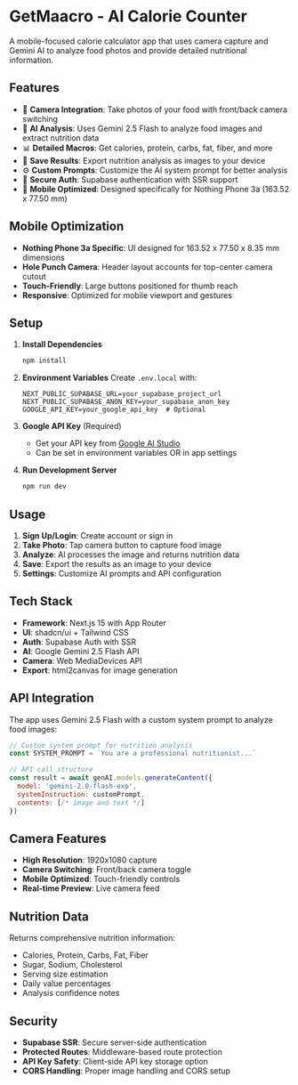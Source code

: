 # GetMaacro - AI Calorie Counter

A mobile-focused calorie calculator app that uses camera capture and Gemini AI to analyze food photos and provide detailed nutritional information.

## Features

- 📸 **Camera Integration**: Take photos of your food with front/back camera switching
- 🤖 **AI Analysis**: Uses Gemini 2.5 Flash to analyze food images and extract nutrition data
- 📊 **Detailed Macros**: Get calories, protein, carbs, fat, fiber, and more
- 💾 **Save Results**: Export nutrition analysis as images to your device
- ⚙️ **Custom Prompts**: Customize the AI system prompt for better analysis
- 🔐 **Secure Auth**: Supabase authentication with SSR support
- 📱 **Mobile Optimized**: Designed specifically for Nothing Phone 3a (163.52 x 77.50 mm)

## Mobile Optimization

- **Nothing Phone 3a Specific**: UI designed for 163.52 x 77.50 x 8.35 mm dimensions
- **Hole Punch Camera**: Header layout accounts for top-center camera cutout
- **Touch-Friendly**: Large buttons positioned for thumb reach
- **Responsive**: Optimized for mobile viewport and gestures

## Setup

1. **Install Dependencies**
   ```bash
   npm install
   ```

2. **Environment Variables**
   Create `.env.local` with:
   ```env
   NEXT_PUBLIC_SUPABASE_URL=your_supabase_project_url
   NEXT_PUBLIC_SUPABASE_ANON_KEY=your_supabase_anon_key
   GOOGLE_API_KEY=your_google_api_key  # Optional
   ```

3. **Google API Key** (Required)
   - Get your API key from [Google AI Studio](https://ai.google.dev/gemini-api/docs)
   - Can be set in environment variables OR in app settings

4. **Run Development Server**
   ```bash
   npm run dev
   ```

## Usage

1. **Sign Up/Login**: Create account or sign in
2. **Take Photo**: Tap camera button to capture food image
3. **Analyze**: AI processes the image and returns nutrition data
4. **Save**: Export the results as an image to your device
5. **Settings**: Customize AI prompts and API configuration

## Tech Stack

- **Framework**: Next.js 15 with App Router
- **UI**: shadcn/ui + Tailwind CSS
- **Auth**: Supabase Auth with SSR
- **AI**: Google Gemini 2.5 Flash API
- **Camera**: Web MediaDevices API
- **Export**: html2canvas for image generation

## API Integration

The app uses Gemini 2.5 Flash with a custom system prompt to analyze food images:

```javascript
// Custom system prompt for nutrition analysis
const SYSTEM_PROMPT = `You are a professional nutritionist...`

// API call structure
const result = await genAI.models.generateContent({
  model: 'gemini-2.0-flash-exp',
  systemInstruction: customPrompt,
  contents: [/* image and text */]
})
```

## Camera Features

- **High Resolution**: 1920x1080 capture
- **Camera Switching**: Front/back camera toggle
- **Mobile Optimized**: Touch-friendly controls
- **Real-time Preview**: Live camera feed

## Nutrition Data

Returns comprehensive nutrition information:
- Calories, Protein, Carbs, Fat, Fiber
- Sugar, Sodium, Cholesterol
- Serving size estimation
- Daily value percentages
- Analysis confidence notes

## Security

- **Supabase SSR**: Secure server-side authentication
- **Protected Routes**: Middleware-based route protection
- **API Key Safety**: Client-side API key storage option
- **CORS Handling**: Proper image handling and CORS setup 